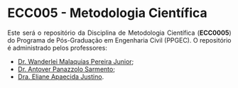 <h1>ECC005 - Metodologia Científica</h1>

<p align = "justify">Este será o repositório da Disciplina de Metodologia Científica (<b>ECC0005</b>) do Programa de Pós-Graduação em Engenharia Civil (PPGEC). O repositório é administrado pelos professores:</p>

<ul>
  <li><a href="http://lattes.cnpq.br/2268506213083114" target="_blank">Dr. Wanderlei Malaquias Pereira Junior</a>;</li>
  <li><a href="http://lattes.cnpq.br/4025685702530313" target="_blank">Dr. Antover Panazzolo Sarmento</a>;</li>
  <li><a href="http://lattes.cnpq.br/6366855147494701" target="_blank">Dra. Eliane Apaecida Justino</a>.</li>
</ul>
